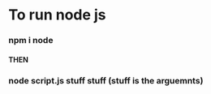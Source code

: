 # To run node js

### npm i node

#### THEN

### node script.js stuff stuff (stuff is the arguemnts)
